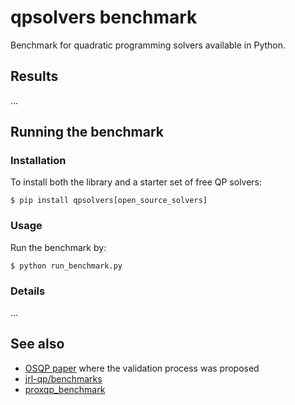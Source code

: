 # qpsolvers benchmark

Benchmark for quadratic programming solvers available in Python.

## Results

...

## Running the benchmark

### Installation

To install both the library and a starter set of free QP solvers:

```console
$ pip install qpsolvers[open_source_solvers]
```

### Usage

Run the benchmark by:

```console
$ python run_benchmark.py
```

### Details

...

## See also

- [OSQP paper](https://arxiv.org/pdf/1711.08013.pdf) where the validation process was proposed
- [jrl-qp/benchmarks](https://github.com/jrl-umi3218/jrl-qp/tree/master/benchmarks)
- [proxqp\_benchmark](https://github.com/Simple-Robotics/proxqp_benchmark)
